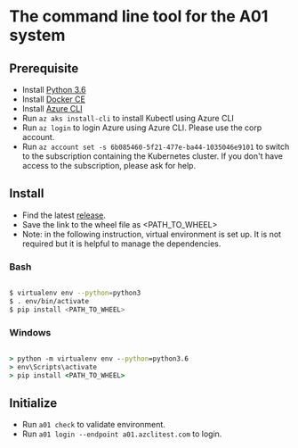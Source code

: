 # The command line tool for the A01 system

## Prerequisite

- Install [Python 3.6](https://www.python.org/downloads/)
- Install [Docker CE](https://www.docker.com/community-edition#/download)
- Install [Azure CLI](https://docs.microsoft.com/en-us/cli/azure/install-azure-cli?view=azure-cli-latest)
- Run `az aks install-cli` to install Kubectl using Azure CLI 
- Run `az login` to login Azure using Azure CLI. Please use the corp account.
- Run `az account set -s 6b085460-5f21-477e-ba44-1035046e9101` to switch to the subscription containing the Kubernetes cluster. If you don't have access to the subscription, please ask for help.

## Install

- Find the latest [release](https://github.com/troydai/a01client/releases).
- Save the link to the wheel file as <PATH_TO_WHEEL>
- Note: in the following instruction, virtual environment is set up. It is not required but it is helpful to manage the dependencies.

### Bash

```bash

$ virtualenv env --python=python3
$ . env/bin/activate
$ pip install <PATH_TO_WHEEL>

```

### Windows

```cmd

> python -m virtualenv env --python=python3.6
> env\Scripts\activate
> pip install <PATH_TO_WHEEL>

```

## Initialize

- Run `a01 check` to validate environment.
- Run `a01 login --endpoint a01.azclitest.com` to login.
